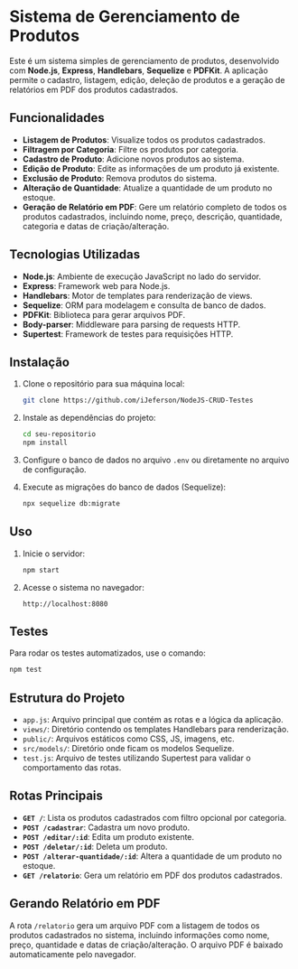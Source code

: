 
# Sistema de Gerenciamento de Produtos

Este é um sistema simples de gerenciamento de produtos, desenvolvido com **Node.js**, **Express**, **Handlebars**, **Sequelize** e **PDFKit**. A aplicação permite o cadastro, listagem, edição, deleção de produtos e a geração de relatórios em PDF dos produtos cadastrados.

## Funcionalidades

- **Listagem de Produtos**: Visualize todos os produtos cadastrados.
- **Filtragem por Categoria**: Filtre os produtos por categoria.
- **Cadastro de Produto**: Adicione novos produtos ao sistema.
- **Edição de Produto**: Edite as informações de um produto já existente.
- **Exclusão de Produto**: Remova produtos do sistema.
- **Alteração de Quantidade**: Atualize a quantidade de um produto no estoque.
- **Geração de Relatório em PDF**: Gere um relatório completo de todos os produtos cadastrados, incluindo nome, preço, descrição, quantidade, categoria e datas de criação/alteração.

## Tecnologias Utilizadas

- **Node.js**: Ambiente de execução JavaScript no lado do servidor.
- **Express**: Framework web para Node.js.
- **Handlebars**: Motor de templates para renderização de views.
- **Sequelize**: ORM para modelagem e consulta de banco de dados.
- **PDFKit**: Biblioteca para gerar arquivos PDF.
- **Body-parser**: Middleware para parsing de requests HTTP.
- **Supertest**: Framework de testes para requisições HTTP.

## Instalação

1. Clone o repositório para sua máquina local:

   ```bash
   git clone https://github.com/iJeferson/NodeJS-CRUD-Testes
   ```

2. Instale as dependências do projeto:

   ```bash
   cd seu-repositorio
   npm install
   ```

3. Configure o banco de dados no arquivo `.env` ou diretamente no arquivo de configuração.

4. Execute as migrações do banco de dados (Sequelize):

   ```bash
   npx sequelize db:migrate
   ```

## Uso

1. Inicie o servidor:

   ```bash
   npm start
   ```

2. Acesse o sistema no navegador:

   ```
   http://localhost:8080
   ```

## Testes

Para rodar os testes automatizados, use o comando:

```bash
npm test
```

## Estrutura do Projeto

- `app.js`: Arquivo principal que contém as rotas e a lógica da aplicação.
- `views/`: Diretório contendo os templates Handlebars para renderização.
- `public/`: Arquivos estáticos como CSS, JS, imagens, etc.
- `src/models/`: Diretório onde ficam os modelos Sequelize.
- `test.js`: Arquivo de testes utilizando Supertest para validar o comportamento das rotas.

## Rotas Principais

- **`GET /`**: Lista os produtos cadastrados com filtro opcional por categoria.
- **`POST /cadastrar`**: Cadastra um novo produto.
- **`POST /editar/:id`**: Edita um produto existente.
- **`POST /deletar/:id`**: Deleta um produto.
- **`POST /alterar-quantidade/:id`**: Altera a quantidade de um produto no estoque.
- **`GET /relatorio`**: Gera um relatório em PDF dos produtos cadastrados.

## Gerando Relatório em PDF

A rota `/relatorio` gera um arquivo PDF com a listagem de todos os produtos cadastrados no sistema, incluindo informações como nome, preço, quantidade e datas de criação/alteração. O arquivo PDF é baixado automaticamente pelo navegador.